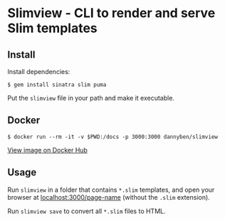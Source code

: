 # Slimview - CLI to render and serve Slim templates

## Install

Install dependencies:

```
$ gem install sinatra slim puma
```

Put the `slimview` file in your path and make it executable.

## Docker

```
$ docker run --rm -it -v $PWD:/docs -p 3000:3000 dannyben/slimview
```

[View image on Docker Hub](https://hub.docker.com/r/dannyben/slimview)

## Usage

Run `slimview` in a folder that contains `*.slim` templates, and open your
browser at [localhost:3000/page-name](http://localhost:3000) (without the
`.slim` extension).

Run `slimview save` to convert all `*.slim` files to HTML.
